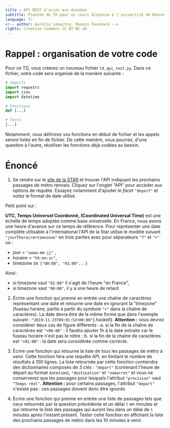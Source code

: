 ```yaml
---
title : API REST d'accès aux données
subtitle: Planche de TD pour un cours dispensé à l'université de Rennes 2
language: fr
<!-- author: Aurélie Lemaitre, Romain Tavenard -->
rights: Creative Commons CC BY-NC-SA
---
```


# Rappel : organisation de votre code

Pour ce TD, vous créerez un nouveau fichier `td_api_rest.py`.
Dans ce fichier, votre code sera organisé de la manière suivante :

```python
# Imports
import requests
import json
import datetime

# Fonctions
def [...]

# Tests
[...]
```

Notamment, vous définirez vos fonctions en début de fichier et les appels
seront listés en fin de fichier. De cette manière, vous pourrez, d'une question
à l'autre, réutiliser les fonctions déjà codées au besoin.


# Énoncé

1. Se rendre sur le [site de la STAR](https://data.explore.star.fr/explore/)
et trouver l'API indiquant les prochains passages de métro rennais.
Cliquez sur l'onglet "API" pour accéder aux options de requête.
Essayez notamment d'ajouter le _facet_ `"depart"` et notez le format de date
utilisé.

Petit point sur :

**UTC, Temps Universel Coordonné, (Coordinated Universal Time)**
est une échelle de temps adoptée comme base universelle.
En France, nous avons une heure d'avance sur ce temps de référence.
Pour représenter une date complète utilisable à l'international
l'API de la Star utilise le modèle suivant
`"jourThoraire+timezone"` en trois parties avec pour séparateurs `"T"` et `"+"`
où :

- jour = `"aaaa-mm-jj"` ,
-  horaire = `"hh:mn:sc"`,
-  timezone `IN {"00:00", "01:00"...}`

Ainsi :

- si timezone vaut `"01:00"` il s'agit de l'heure "en France",
- si timezone vaut `"00:00"`, il y a une heure de retard

2. Écrire une fonction qui prenne en entrée une chaîne de caractères
représentant une date et retourne une date en ignorant la "timezone"
(fuseau horaire, partie à partir du symbole `"+"` dans la chaîne de caractères).
La date devra être de la même forme que dans l'exemple
suivant : `"2019-11-23T09:01:52+00:00"`{.haskell}.
**Attention :** vous devrez considérer deux cas de figure différents :
    a. si la fin de la chaîne de caractères est `"+00:00"` : il faudra ajouter 1h à
    la date extraite car le fuseau horaire n'est pas le nôtre ;
    b. si la fin de la chaîne de caractères est `"+01:00"` : la date sera
    considérée comme correcte.


3. Écrire une fonction qui retourne la liste de tous les passages de métro à
venir. Cette fonction fera une requête API, en limitant le nombre de résultats
 à 100 lignes.
La liste retournée par cette fonction contiendra des dictionnaires composés de
3 clés : `"depart"` (contenant l'heure de départ au format `datetime`),
`"destination"` et `"nomarret"` et vous ne conserverez que les passages pour
lesquels l'attribut `"precision"` vaut `"Temps réel"`.
**Attention :** pour certains passages, l'attribut `"depart"` n'existe pas :
ces passages doivent donc être ignorés


4. Écrire une fonction qui prenne en entrée une liste de passages
tels que ceux retournés par la question précédente et un délai `t` en minutes et
qui retourne la liste des passages qui auront lieu dans un délai de `t` minutes
après l’instant présent. Tester cette fonction en affichant la liste des
prochains passages de métro dans les 10 minutes à venir.
